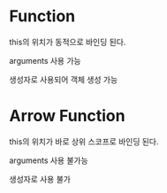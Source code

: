# Function

this의 위치가 동적으로 바인딩 된다.

arguments 사용 가능

생성자로 사용되어 객체 생성 가능

# Arrow Function

this의 위치가 바로 상위 스코프로 바인딩 된다.

arguments 사용 불가능

생성자로 사용 불가
